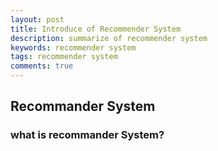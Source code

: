 ```yaml
---
layout: post
title: Introduce of Recommender System
description: summarize of recommender system
keywords: recommender system
tags: recommender system
comments: true
---
```


## Recommander System

### what is recommander System?
